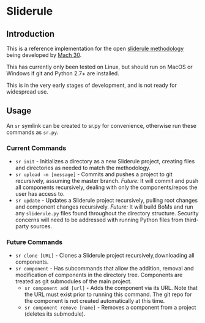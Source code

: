 # Sliderule

## Introduction
This is a reference implementation for the open [sliderule methodology](https://github.com/Mach30/sliderule) being developed by [Mach 30](http://mach30.org/).

This has currently only been tested on Linux, but should run on MacOS or Windows if git and Python 2.7+ are installed.

This is in the very early stages of development, and is not ready for widespread use.

## Usage

An `sr` symlink can be created to sr.py for convenience, otherwise run these commands as `sr.py`.

### Current Commands
- `sr init` - Initializes a directory as a new Sliderule project, creating files and directories as needed to match the methodology.
- `sr upload -m [message]` - Commits and pushes a project to git recursively, assuming the master branch. _Future:_ It will commit and push all components recursively, dealing with only the components/repos the user has access to.
- `sr update` - Updates a Sliderule project recursively, pulling root changes and component changes recursively. _Future:_ It will build BoMs and run any `sliderule.py` files found throughout the directory structure. Security concerns will need to be addressed with running Python files from third-party sources.

### Future Commands
- `sr clone [URL]` - Clones a Sliderule project recursively,downloading all components.
- `sr component` - Has subcommands that allow the addition, removal and modification of components in the directory tree. Components are treated as git submodules of the main project.
  - `sr component add [url]` - Adds the component via its URL. Note that the URL must exist prior to running this command. The git repo for the component is not created automatically at this time.
  - `sr component remove [name]` - Removes a component from a project (deletes its submodule).
